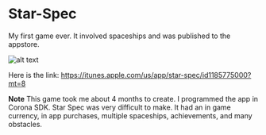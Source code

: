 # Star-Spec
My first game ever. It involved spaceships and was published to the appstore. 

![alt text](https://is1-ssl.mzstatic.com/image/thumb/Purple122/v4/06/f8/2b/06f82beb-2df6-f3ed-e1d2-26550f3c0933/mzl.aiiwhywy.png/246x0w.jpg)


Here is the link: https://itunes.apple.com/us/app/star-spec/id1185775000?mt=8


**Note**
This game took me about 4 months to create. I programmed the app in Corona SDK. Star Spec was very difficult to make. It had an in game currency, in app purchases, multiple spaceships, achievements, and many obstacles.
